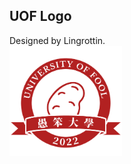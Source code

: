 ## UOF Logo
Designed by Lingrottin.  
<img width="180" src="UOF%20Logo/UOF_semitrans.png" alt="logo"></img>
